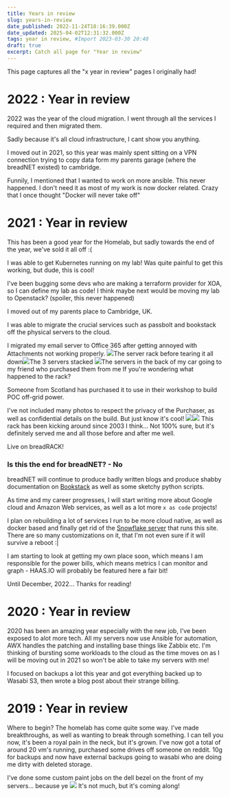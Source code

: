 ```yaml
---
title: Years in review
slug: years-in-review
date_published: 2022-11-24T18:16:39.000Z
date_updated: 2025-04-02T12:31:32.000Z
tags: year in review, #Import 2023-03-30 20:40
draft: true
excerpt: Catch all page for "Year in review"
---
```


This page captures all the "x year in review" pages I originally had!

# 2022 : Year in review

2022 was the year of the cloud migration. I went through all the services I required and then migrated them.

Sadly because it's all cloud infrastructure, I cant show you anything. 

I moved out in 2021, so this year was mainly spent sitting on a VPN connection trying to copy data form my parents garage (where the breadNET existed) to cambridge.

Funnily, I mentioned that I wanted to work on more ansible. This never happened. I don't need it as most of my work is now docker related. Crazy that I once thought "Docker will never take off"

# ****20**21** : Year in review****

This has been a good year for the Homelab, but sadly towards the end of the year, we've sold it all off :( 

I was able to get Kubernetes running on my lab! Was quite painful to get this working, but dude, this is cool!

I've been bugging some devs who are making a terraform provider for XOA, so I can define my lab as code! I think maybe next would be moving my lab to Openstack? (spoiler, this never happened)

I moved out of my parents place to Cambridge, UK.

I was able to migrate the crucial services such as passbolt and bookstack off the physical servers to the cloud. 

I migrated my email server to Office 365 after getting annoyed with Attachments not working properly.
![](__GHOST_URL__/content/images/2021/12/CA5BF65E-F4CB-44A9-A33F-435E86F76F3A.jpeg)The server rack before tearing it all down![](__GHOST_URL__/content/images/2021/12/B2D8FA89-C4DB-4761-BE74-824CA30D94F8_1_105_c.jpeg)The 3 servers stacked ![](__GHOST_URL__/content/images/2021/12/3C0521C3-4D06-4F51-8AE5-75546B0C21AE_1_105_c-1.jpeg)The servers in the back of my car going to my friend who purchased them from me
If you're wondering what happened to the rack?

Someone from Scotland has purchased it to use in their workshop to build POC off-grid power. 

I've not included many photos to respect the privacy of the Purchaser, as well as confidential details on the build. But just know it's cool!
![](__GHOST_URL__/content/images/2021/12/053DD6DD-E538-4C12-AF24-4D947CC55A78_1_105_c.jpeg)![](__GHOST_URL__/content/images/2021/12/C74A9311-6295-444A-A3FC-F167C3E6D1C7_1_105_c.jpeg)
This rack has been kicking around since 2003 I think... Not 100% sure, but it's definitely served me and all those before and after me well. 

Live on breadRACK!

### Is this the end for breadNET? - No

breadNET will continue to produce badly written blogs and produce shabby documentation on [Bookstack](https://bookstack.breadnet.co.uk) as well as some sketchy python scripts.

As time and my career progresses, I will start writing more about Google cloud and Amazon Web services, as well as a lot more `x as code` projects!

I plan on rebuilding a lot of services I run to be more cloud native, as well as docker based and finally get rid of the [Snowflake server](https://www.sumologic.com/blog/snowflake-configurations-and-devops-automation/#:~:text=In%20DevOps,%20a%20snowflake%20is,the%20snowflake%20system%20by%20hand.) that runs this site. There are so many customizations on it, that I'm not even sure if it will survive a reboot :| 

I am starting to look at getting my own place soon, which means I am responsible for the power bills, which means metrics I can monitor and graph - HAAS.IO will probably be featured here a fair bit!

Until December, 2022... Thanks for reading!

# ****20**20** : Year in review****

2020 has been an amazing year especially with the new job, I've been exposed to alot more tech. All my servers now use Ansible for automation, AWX handles the patching and installing base things like Zabbix etc. I'm thinking of bursting some workloads to the cloud as the time moves on as I will be moving out in 2021 so won't be able to take my servers with me!

I focused on backups a lot this year and got everything backed up to Wasabi S3, then wrote a blog post about their strange billing. 

# ****2019 : Year in review****

Where to begin? The homelab has come quite some way. I've made breakthroughs, as well as wanting to break through something. I can tell you now, it's been a royal pain in the neck, but it's grown. I've now got a total of around 20 vm's running, purchased some drives off someone on reddit. 10g for backups and now have external backups going to wasabi who are doing me dirty with deleted storage. 

I've done some custom paint jobs on the dell bezel on the front of my servers... because ye
![](__GHOST_URL__/content/images/2020/06/https_lh3.googleusercontent.com-K_G-DEwtoaIXff2z51OZfIAAAAAAAAqLgEki2cnIG_PscK3oExlNvzneVTb5rVjoeACLkCGAYYCws0IMG_2407.JPG)
It's not much, but it's coming along!
